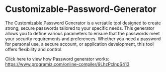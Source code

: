 # Customizable-Password-Generator
The Customizable Password Generator is a versatile tool designed to create strong, secure passwords tailored to your specific needs. This generator allows you to define various parameters to ensure that the passwords meet your security requirements and preferences. Whether you need a password for personal use, a secure account, or application development, this tool offers flexibility and control.

Click here to view how Password generator works:
https://www.programiz.com/online-compiler/9LhzPclnpS413
